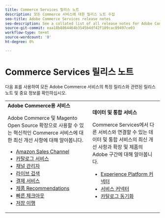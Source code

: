 ```yaml
---
title: Commerce Services 릴리스 노트
description: 모든 Commerce 서비스에 대한 릴리스 노트 수집
seo-title: Adobe Commerce Services release notes
seo-description: See a collated list of all release notes for Adobe Commerce Services and related data and integration services.
source-git-commit: eaa18b8864464b3545b4df42f189cac89497ce03
workflow-type: tm+mt
source-wordcount: '0'
ht-degree: 0%

---
```


# Commerce Services 릴리스 노트

다음 표를 사용하여 모든 Adobe Commerce 서비스의 특정 릴리스와 관련된 릴리스 노트 및 중요 정보를 확인하십시오.

<table>
  <tbody>
    <tr>
      <td><strong>Adobe Commerce용 서비스</strong>
        <p>Adobe Commerce 및 Magento Open Source 확장으로 사용할 수 있는 혁신적인 Commerce 서비스에 대한 최신 개선 사항에 대해 알아봅니다.</p>
          <ul>
            <li><a href="https://experienceleague.adobe.com/docs/commerce-channels/amazon/release-notes.html">Amazon Sales Channel</a></li>
            <li><a href="https://experienceleague.adobe.com/docs/commerce-merchant-services/catalog-service/release-notes.html">카탈로그 서비스</a></li>
            <li><a href="https://experienceleague.corp.adobe.com/docs/commerce-channels/channel-manager/release-notes.html">채널 관리자</a></li>
            <li><a href="https://experienceleague.adobe.com/docs/commerce-merchant-services/live-search/release-notes.html">라이브 검색</a></li>
            <li><a href="https://experienceleague.adobe.com/docs/commerce-merchant-services/payment-services/release-notes.html">결제 서비스</a></li>
            <li><a href="https://experienceleague.adobe.com/docs/commerce-merchant-services/product-recommendations/release-notes.html">제품 Recommendations</a></li>
            <li><a href="https://experienceleague.adobe.com/docs/commerce-merchant-services/quick-checkout/release-notes.html?lang=en">빠른 체크아웃</a></li>
            <li><a href="https://experienceleague.adobe.com/docs/commerce-merchant-services/store-fulfillment/release-notes.html?lang=en">저장 이행</a></li>
          </ul>
        </td>
      <td><strong>데이터 및 통합 서비스</strong>
        <p>Commerce Services에서 다른 서비스와 연결할 수 있는 데이터 및 통합 서비스의 최신 개선 사항과 확장 및 제품의 Adobe 구간에 대해 알아봅니다.</p>
          <ul>
            <li><a href="https://experienceleague.adobe.com/docs/commerce-merchant-services/experience-platform-connector/release-notes.html?lang=en">Experience Platform 커넥터</a></li>
            <li><a href="https://experienceleague.adobe.com/docs/commerce-merchant-services/user-guides/saas.html">서비스 커넥터</a></li>
            <li><a href="https://experienceleague.adobe.com/docs/commerce-merchant-services/user-guides/data-services/catalog-sync.html">카탈로그 동기화</a></li>
          </ul>
      </td>
    </tr>
  </tbody>
</table>

